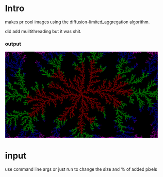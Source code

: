 # Intro

makes pr cool images using the diffusion-limited_aggregation algorithm.

did add muiltithreading but it was shit.

### output
![image](./good%201080p.png)

# input
use command line args or just run to change the size and % of added pixels
